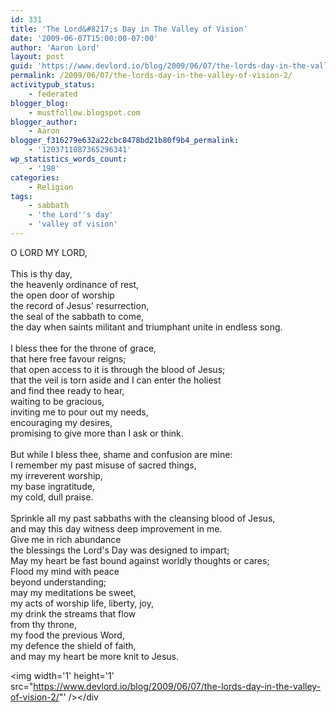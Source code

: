 ```yaml
---
id: 331
title: 'The Lord&#8217;s Day in The Valley of Vision'
date: '2009-06-07T15:00:00-07:00'
author: 'Aaron Lord'
layout: post
guid: 'https://www.devlord.io/blog/2009/06/07/the-lords-day-in-the-valley-of-vision-2/'
permalink: /2009/06/07/the-lords-day-in-the-valley-of-vision-2/
activitypub_status:
    - federated
blogger_blog:
    - mustfollow.blogspot.com
blogger_author:
    - Aaron
blogger_f316279e632a22cbc8478bd21b80f9b4_permalink:
    - '1203711087365296341'
wp_statistics_words_count:
    - '198'
categories:
    - Religion
tags:
    - sabbath
    - 'the Lord''s day'
    - 'valley of vision'
---
```


O LORD MY LORD,<br /><br />This is thy day,<br />the heavenly ordinance of rest,<br />the open door of worship<br />the record of Jesus' resurrection,<br />the seal of the sabbath to come,<br />the day when saints militant and triumphant unite in endless song.<br /><br />I bless thee for the throne of grace,<br />that here free favour reigns;<br />that open access to it is through the blood of Jesus;<br />that the veil is torn aside and I can enter the holiest<br />and find thee ready to hear,<br />waiting to be gracious,<br />inviting me to pour out my needs,<br />encouraging my desires,<br />promising to give more than I ask or think.<br /><br />But while I bless thee, shame and confusion are mine:<br />I remember my past misuse of sacred things,<br />my irreverent worship,<br />my base ingratitude,<br />my cold, dull praise.<br /><br />Sprinkle all my past sabbaths with the cleansing blood of Jesus,<br />and may this day witness deep improvement in me.<br />Give me in rich abundance<br />the blessings the Lord's Day was designed to impart;<br />May my heart be fast bound against worldly thoughts or cares;<br />Flood my mind with peace<br />beyond understanding;<br />may my meditations be sweet,<br />my acts of worship life, liberty, joy,<br />my drink the streams that flow<br />from thy throne,<br />my food the previous Word,<br />my defence the shield of faith,<br />and may my heart be more knit to Jesus.<div class="blogger-post-footer"><img width='1' height='1' src="https://www.devlord.io/blog/2009/06/07/the-lords-day-in-the-valley-of-vision-2/"' />&lt;/div